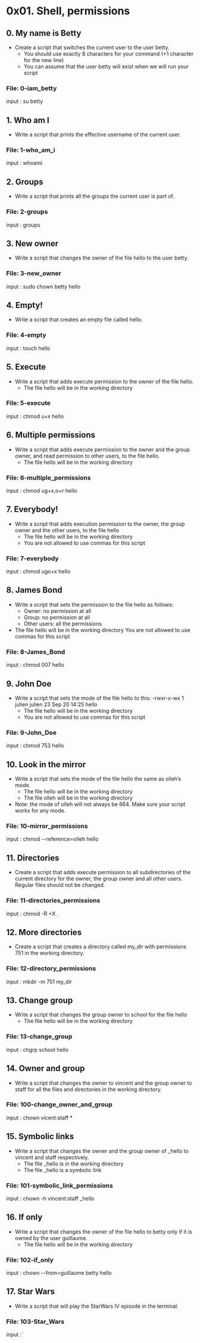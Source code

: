 # 0x01. Shell, permissions
## 0. My name is Betty
* Create a script that switches the current user to the user betty.
  * You should use exactly 8 characters for your command (+1 character for the new line)
  * You can assume that the user betty will exist when we will run your script
### File: 0-iam_betty
input : su betty
## 1. Who am I
* Write a script that prints the effective username of the current user.
### File: 1-who_am_i
input : whoami
## 2. Groups
* Write a script that prints all the groups the current user is part of.
### File: 2-groups
input : groups
## 3. New owner
* Write a script that changes the owner of the file hello to the user betty.
### File: 3-new_owner
input : sudo chown betty hello
## 4. Empty!
* Write a script that creates an empty file called hello.
### File: 4-empty
input : touch hello
## 5. Execute
* Write a script that adds execute permission to the owner of the file hello.
  * The file hello will be in the working directory 
### File: 5-execute
input : chmod u+x hello
## 6. Multiple permissions
* Write a script that adds execute permission to the owner and the group owner, and read permission to other users, to the file hello.
  * The file hello will be in the working directory
### File: 6-multiple_permissions
input : chmod ug+x,o+r hello
## 7. Everybody!
* Write a script that adds execution permission to the owner, the group owner and the other users, to the file hello
  * The file hello will be in the working directory
  * You are not allowed to use commas for this script
### File: 7-everybody
input : chmod ugo+x hello
## 8. James Bond
* Write a script that sets the permission to the file hello as follows:
  * Owner: no permission at all
  * Group: no permission at all
  * Other users: all the permissions
* The file hello will be in the working directory You are not allowed to use commas for this script
### File: 8-James_Bond
input : chmod 007 hello
## 9. John Doe
* Write a script that sets the mode of the file hello to this:
-rwxr-x-wx 1 julien julien 23 Sep 20 14:25 hello
  * The file hello will be in the working directory
  * You are not allowed to use commas for this script
### File: 9-John_Doe
input : chmod 753 hello
## 10. Look in the mirror
* Write a script that sets the mode of the file hello the same as olleh’s mode.
  * The file hello will be in the working directory
  * The file olleh will be in the working directory
* Note: the mode of olleh will not always be 664. Make sure your script works for any mode.
### File: 10-mirror_permissions
input : chmod --reference=olleh hello 
## 11. Directories    
* Create a script that adds execute permission to all subdirectories of the current directory for the owner, the group owner and all other users. Regular files should not be changed.
### File: 11-directories_permissions
input : chmod -R +X .
## 12. More directories
* Create a script that creates a directory called my_dir with permissions 751 in the working directory.
### File: 12-directory_permissions
input : mkdir -m 751 my_dir
## 13. Change group
* Write a script that changes the group owner to school for the file hello
  * The file hello will be in the working directory
### File: 13-change_group
input : chgrp school hello
## 14. Owner and group
* Write a script that changes the owner to vincent and the group owner to staff for all the files and directories in the working directory.
### File: 100-change_owner_and_group
input : chown vicent:staff *
## 15. Symbolic links
* Write a script that changes the owner and the group owner of _hello to vincent and staff respectively.
  * The file _hello is in the working directory
  * The file _hello is a symbolic link
### File: 101-symbolic_link_permissions
input : chown -h vincent:staff _hello
## 16. If only
* Write a script that changes the owner of the file hello to betty only if it is owned by the user guillaume.
  * The file hello will be in the working directory
### File: 102-if_only
input : chown --from=guillaume betty hello
## 17. Star Wars
* Write a script that will play the StarWars IV episode in the terminal.
### File: 103-Star_Wars
input :`
